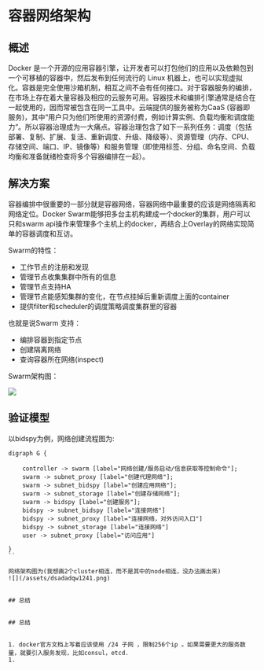 # 容器网络架构


## 概述

Docker 是一个开源的应用容器引擎，让开发者可以打包他们的应用以及依赖包到一个可移植的容器中，然后发布到任何流行的 Linux 机器上，也可以实现虚拟化。容器是完全使用沙箱机制，相互之间不会有任何接口。对于容器服务的编排，在市场上存在着大量容器及相应的云服务可用。容器技术和编排引擎通常是结合在一起使用的，因而常被包含在同一工具中。云端提供的服务被称为CaaS (容器即服务)，其中“用户只为他们所使用的资源付费，例如计算实例、负载均衡和调度能力”。所以容器治理成为一大痛点。容器治理包含了如下一系列任务：调度（包括部署、复制、扩展、复活、重新调度、升级、降级等）、资源管理（内存、CPU、存储空间、端口、IP、镜像等）和服务管理（即使用标签、分组、命名空间、负载均衡和准备就绪检查将多个容器编排在一起）。


## 解决方案


容器编排中很重要的一部分就是容器网络，容器网络中最重要的应该是网络隔离和网络定位。Docker Swarm能够把多台主机构建成一个docker的集群，用户可以只和swarm api操作来管理多个主机上的docker，再结合上Overlay的网络实现简单的容器调度和互访。

Swarm的特性：

- 工作节点的注册和发现 
- 管理节点收集集群中所有的信息 
- 管理节点支持HA 
- 管理节点能感知集群的变化，在节点挂掉后重新调度上面的container 
- 提供filter和scheduler的调度策略调度集群里的容器

也就是说Swarm 支持：

- 编排容器到指定节点
- 创建隔离网络
- 查询容器所在网络(inspect)


Swarm架构图：

![](http://img.blog.csdn.net/20170312172756441?watermark/2/text/aHR0cDovL2Jsb2cuY3Nkbi5uZXQvTXJUaXRhbg==/font/5a6L5L2T/fontsize/400/fill/I0JBQkFCMA==/dissolve/70/gravity/SouthEast)

## 验证模型

以bidspy为例，网络创建流程图为:

```
digraph G {

    controller -> swarm [label="网络创建/服务启动/信息获取等控制命令"];
    swarm -> subnet_proxy [label="创建代理网络"];
    swarm -> subnet_bidspy [label="创建应用网络"];
    swarm -> subnet_storage [label="创建存储网络"];
    swarm -> bidspy [label="创建服务"];
    bidspy -> subnet_bidspy [label="连接网络"]
    bidspy -> subnet_proxy [label="连接网络，对外访问入口"]
    bidspy -> subnet_storage [label="连接网络"]
    user -> subnet_proxy [label="访问应用"]

}
``

网络架构图为(我想画2个cluster相连，而不是其中的node相连，没办法画出来)
![](/assets/dsadadqw1241.png)


## 总结


## 总结


1. docker官方文档上写着应该使用 /24 子网 ，限制256个ip 。如果需要更大的服务数量，就要引入服务发现，比如consul，etcd.
1. 